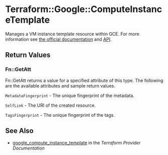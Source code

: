 # Terraform::Google::ComputeInstanceTemplate

Manages a VM instance template resource within GCE. For more information see
[the official documentation](https://cloud.google.com/compute/docs/instance-templates)
and
[API](https://cloud.google.com/compute/docs/reference/latest/instanceTemplates).

## Return Values

### Fn::GetAtt

Fn::GetAtt returns a value for a specified attribute of this type. The following are the available attributes and sample return values.

`MetadataFingerprint` - The unique fingerprint of the metadata.

`SelfLink` - The URI of the created resource.

`TagsFingerprint` - The unique fingerprint of the tags.

## See Also

* [google_compute_instance_template](https://www.terraform.io/docs/providers/google/r/compute_instance_template.html) in the _Terraform Provider Documentation_